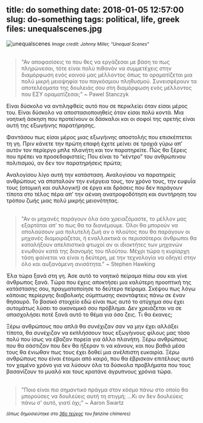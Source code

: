 title: do something
date: 2018-01-05 12:57:00
slug: do-something
tags: political, life, greek
files: unequalscenes.jpg
---

![unequalscenes](unequalscenes.jpg)
<small>*Image credit: Johnny Miller, "Unequal Scenes"*</small>
<br><br>


> "Αν αποφασίσεις το που θες να εργάζεσαι με βάση το πως πληρώνεσαι,  τότε είναι πολύ πιθανόν να συμμετέχεις στην διαμόρφωση ενός κοινού μας  μέλλοντος όπως το οραματίζεται μια πολύ μικρή μειοψηφία του παγκόσμιου  πληθυσμού. Συνεισφέρουν τα αποτελέσματα της δουλειάς σου στη διαμόρφωση  ενός μέλλοντος που ΕΣΥ οραματίζεσαι;" ~ Pawel Stanczyk

Είναι δύσκολο να αντιληφθείς αυτό που σε περικλείει όταν είσαι μέρος  του. Είναι δύσκολο να αποστασιοποιηθείς όταν είσαι πολύ κοντά. Μια  νοητική άσκηση που προτείνουν οι δάσκαλοι και οι σοφοί της αρετής είναι  αυτή της εξωγήινης παρατήρησης.

Φαντάσου πως είσαι μέρος μιας  εξωγήινης αποστολής που επισκέπτεται τη γη. Πριν κάνετε την πρώτη επαφή  έχετε μείνει σε τροχιά γύρω απ’ αυτόν τον περίεργο μπλε πλανήτη και τον  παρατηρείτε. Πώς θα ξέρεις που πρέπει να προσεδαφιστείς; Που είναι το  “κέντρο” του ανθρώπινου πολιτισμού, αν δεν τον παρατηρήσεις πρώτα;

Αναλογίσου  λίγο αυτή την κατάσταση. Αναλογίσου να παρατηρείς ανθρώπους να  σπαταλούν την ενέργεια τους, τον χρόνο τους, την ευφυΐα τους (ατομική  και συλλογική) σε έργα και δράσεις που δεν παράγουν τίποτα στο τέλος  πέρα απ’ την αέναη ανατροφοδότηση και συντήρηση του τρόπου ζωής μιας  πολύ μικρής μειονότητας.
<br><br>

> "Αν οι μηχανές παράγουν όλα όσα χρειαζόμαστε, το μέλλον μας εξαρτάται  απ’ το πως θα τα διανέμουμε. Όλοι θα μπορούν να απολαύσουν μια πολυτελή  ζωή αν ο πλούτος που θα παράγουν οι μηχανές διαμοιράζεται, ή εναλλακτικά  οι περισσότεροι άνθρωποι θα καταλήξουν απελπιστικά φτωχοί αν οι  ιδιοκτήτες των μηχανών ενωθούν κατά της διανομής του πλούτου. Μέχρι τώρα  η κυρίαρχη τάση φαίνεται να είναι η δεύτερη, με την τεχνολογία να  οδηγεί στην όλο και αυξανόμενη ανισότητα." ~ Stephen Hawking

Έλα τώρα ξανά στη γη. Άσε αυτό το νοητικό πείραμα πίσω σου και γίνε άνθρωπος ξανά. Tώρα που έχεις αποκτήσει μια καλύτερη προοπτική της κατάστασης σου, πραγματοποίησε το δεύτερο πείραμα. Σκέψου πως λόγω κάποιας περίεργης διαβολικής σύμπτωσης σκοντάφτεις πάνω σε έναν θησαυρό. Το βασικό στοιχείο εδώ είναι πως αυτό το ατύχημα σου έχει αυτομάτως λύσει το οικονομικό σου πρόβλημα. Δεν χρειάζεται να σε απασχολήσει ποτέ ξανά αυτό το θέμα για όσο ζεις. Τι θα έκανες;

Ξέρω ανθρώπους που απλά θα συνέχιζαν σαν να μην έχει αλλάξει τίποτα, θα συνέχιζαν να εκπλήσσουν τους εξωγήινους φίλους μας τόσο πολύ που ίσως να έβαζαν πορεία για άλλο πλανήτη. Ξέρω ανθρώπους που θα σάστιζαν που δεν θα ήξεραν τι να κάνουν, και που βαθιά μέσα τους θα ένιωθαν πως τους έχει δοθεί μια ανέλπιστη ευκαιρία. Ξέρω ανθρώπους που είναι έτοιμοι από καιρό, που θα έβρισκαν επιτέλους αυτό τον χαμένο χρόνο για να λύσουν όλα τα δύσκολα προβλήματα που τους βασανίζουν το μυαλό και τους κρατάνε άγρυπνους χρόνια τώρα.
<br><br>

> "Ποιο είναι πιο σημαντικό πράγμα στον κόσμο πάνω στο οποίο θα μπορούσες να δουλεύεις αυτή τη στιγμή; ...Κι αν δεν δουλεύεις πάνω σ’ αυτό, γιατί όχι;" ~ Aaron Swartz


<small>*(όπως δημοσιεύτηκε στο [36ο τεύχος](http://chimeres.gr/zine) του fanzine chimeres)*</small>
